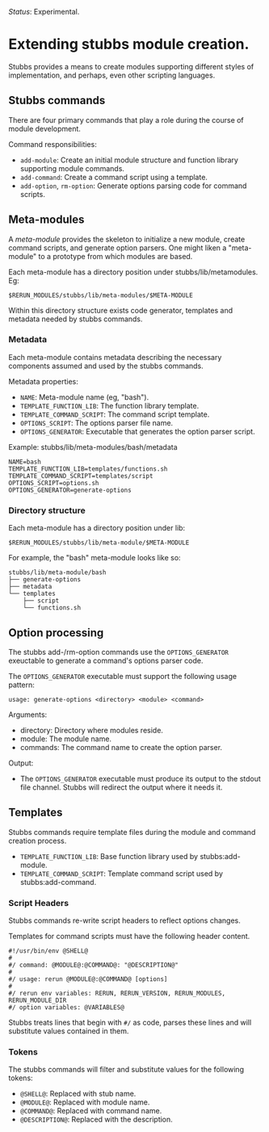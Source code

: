 _Status_: Experimental.

# Extending stubbs module creation.

Stubbs provides a means to
create modules supporting different styles of
implementation, and perhaps, even other scripting languages.

## Stubbs commands

There are four primary commands that play a role during the
course of module development. 

Command responsibilities:
    
* `add-module`: Create an initial module structure and function library supporting module commands.
* `add-command`: Create a command script using a template.
* `add-option`, `rm-option`: Generate options parsing code for command scripts.

## Meta-modules

A _meta-module_ provides the skeleton to
initialize a new module, create command scripts, and generate
option parsers.
One might liken a "meta-module" to a prototype from which
modules are based.

Each meta-module has a directory position under stubbs/lib/metamodules. 
Eg:

    $RERUN_MODULES/stubbs/lib/meta-modules/$META-MODULE

Within this directory structure exists code generator,
templates and metadata needed by stubbs commands.

### Metadata

Each meta-module contains metadata describing
the necessary components assumed and used by the stubbs commands.

Metadata properties:

* `NAME`: Meta-module name (eg, "bash").
* `TEMPLATE_FUNCTION_LIB`: The function library template.
* `TEMPLATE_COMMAND_SCRIPT`: The command script template.
* `OPTIONS_SCRIPT`: The options parser file name.
* `OPTIONS_GENERATOR`: Executable that generates the option parser script.

Example: stubbs/lib/meta-modules/bash/metadata

    NAME=bash
    TEMPLATE_FUNCTION_LIB=templates/functions.sh
    TEMPLATE_COMMAND_SCRIPT=templates/script
    OPTIONS_SCRIPT=options.sh
    OPTIONS_GENERATOR=generate-options

### Directory structure

Each meta-module has a directory position under lib:

    $RERUN_MODULES/stubbs/lib/meta-module/$META-MODULE
    
For example, the "bash" meta-module looks like so:

    stubbs/lib/meta-module/bash
    ├── generate-options
    ├── metadata
    └── templates
        ├── script
        └── functions.sh
       
## Option processing

The stubbs add-/rm-option commands use the
`OPTIONS_GENERATOR` exeuctable to 
generate a command's options parser code.

The `OPTIONS_GENERATOR` executable must support the following
usage pattern:

    usage: generate-options <directory> <module> <command>

Arguments:

* directory: Directory where modules reside.
* module: The module name.
* commands: The command name to create the option parser.

Output:

* The  `OPTIONS_GENERATOR` executable must produce
its output to the stdout file channel. Stubbs will 
redirect the output where it needs it.

## Templates

Stubbs commands require template files during the module
and command creation process.

* `TEMPLATE_FUNCTION_LIB`: Base function library used by stubbs:add-module.
* `TEMPLATE_COMMAND_SCRIPT`: Template command script used by stubbs:add-command.

### Script Headers

Stubbs commands re-write script headers to reflect 
options changes.

Templates for command scripts must have the following
header content.

    #!/usr/bin/env @SHELL@
    #
    #/ command: @MODULE@:@COMMAND@: "@DESCRIPTION@"
    #
    #/ usage: rerun @MODULE@:@COMMAND@ [options]
    #
    #/ rerun env variables: RERUN, RERUN_VERSION, RERUN_MODULES, RERUN_MODULE_DIR
    #/ option variables: @VARIABLES@

Stubbs treats lines that begin with `#/` as
code, parses these lines and will substitute values contained in them.

### Tokens

The stubbs commands will filter and substitute values
for the following tokens:

* `@SHELL@`: Replaced with stub name.
* `@MODULE@`: Replaced with module name.
* `@COMMAND@`: Replaced with command name.
* `@DESCRIPTION@`: Replaced with the description.
